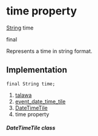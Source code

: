
<div>

# time property

</div>


[String](https://api.flutter.dev/flutter/dart-core/String-class.html)
time


final




Represents a time in string format.



## Implementation

``` language-dart
final String time;
```







1.  [talawa](../../index.md)
2.  [event_date_time_tile](../../widgets_event_date_time_tile/)
3.  [DateTimeTile](../../widgets_event_date_time_tile/DateTimeTile-class.md)
4.  time property

##### DateTimeTile class







